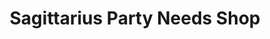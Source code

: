---
title: "Sagittarius Party Needs Shop"
url: /imus/sagittarius-party-needs-shop/
shop: Partyzubehör
---